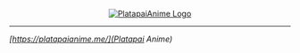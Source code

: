 <p align="center">
  <a href="https://platapaianime.me/"><img src="https://i.platapaianime.me/big.png" alt="PlatapaiAnime Logo"></a>
</p>

------------

*[https://platapaianime.me/](Platapai Anime)*
